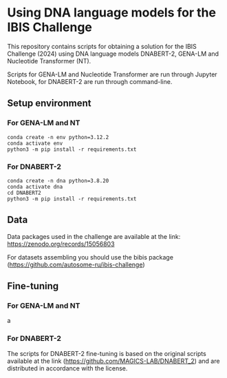 # Using DNA language models for the IBIS Challenge
This repository contains scripts for obtaining a solution for the IBIS Challenge (2024) using DNA language models DNABERT-2, GENA-LM and Nucleotide Transformer (NT).

Scripts for GENA-LM and Nucleotide Transformer are run through Jupyter Notebook, for DNABERT-2 are run through command-line.
## Setup environment
### For GENA-LM and NT
```
conda create -n env python=3.12.2
conda activate env
python3 -m pip install -r requirements.txt
```
### For DNABERT-2
```
conda create -n dna python=3.8.20
conda activate dna
cd DNABERT2
python3 -m pip install -r requirements.txt
```
## Data
Data packages used in the challenge are available at the link: https://zenodo.org/records/15056803

For datasets assembling you should use the bibis package (https://github.com/autosome-ru/ibis-challenge)
## Fine-tuning
### For GENA-LM and NT
a
### For DNABERT-2
The scripts for DNABERT-2 fine-tuning is based on the original scripts available at the link (https://github.com/MAGICS-LAB/DNABERT_2) and are distributed in accordance with the license.
